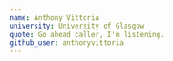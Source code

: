 ```yaml
---
name: Anthony Vittoria
university: University of Glasgow
quote: Go ahead caller, I'm listening.
github_user: anthonyvittoria
---
```


